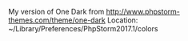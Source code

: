 My version of One Dark from http://www.phpstorm-themes.com/theme/one-dark
Location: ~/Library/Preferences/PhpStorm2017.1/colors
